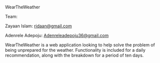 WearTheWeather

Team:

  Zayaan Islam: ridaan@gmail.com
  
  Adenrele Adepoju: Adenreleadepoju36@gmail.com

WearTheWeather is a web application looking to help solve the problem of being unprepared for the weather. Functionality is included for
a daily recommendation, along with the breakdown for a period of ten days.
